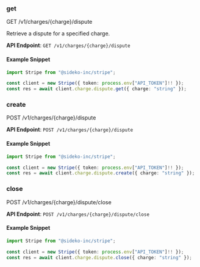 
### get <a name="get"></a>
GET /v1/charges/{charge}/dispute

<p>Retrieve a dispute for a specified charge.</p>

**API Endpoint**: `GET /v1/charges/{charge}/dispute`

#### Example Snippet

```typescript
import Stripe from "@sideko-inc/stripe";

const client = new Stripe({ token: process.env["API_TOKEN"]!! });
const res = await client.charge.dispute.get({ charge: "string" });
```

### create <a name="create"></a>
POST /v1/charges/{charge}/dispute



**API Endpoint**: `POST /v1/charges/{charge}/dispute`

#### Example Snippet

```typescript
import Stripe from "@sideko-inc/stripe";

const client = new Stripe({ token: process.env["API_TOKEN"]!! });
const res = await client.charge.dispute.create({ charge: "string" });
```

### close <a name="close"></a>
POST /v1/charges/{charge}/dispute/close



**API Endpoint**: `POST /v1/charges/{charge}/dispute/close`

#### Example Snippet

```typescript
import Stripe from "@sideko-inc/stripe";

const client = new Stripe({ token: process.env["API_TOKEN"]!! });
const res = await client.charge.dispute.close({ charge: "string" });
```
